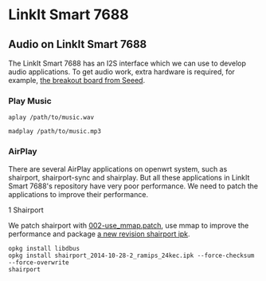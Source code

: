 LinkIt Smart 7688
=================


## Audio on LinkIt Smart 7688
The LinkIt Smart 7688 has an I2S interface which we can use to develop audio applications. To get audio work, extra hardware is required, for example, [the breakout board from Seeed](http://www.seeedstudio.com/depot/Breakout-for-LinkIt-Smart-7688-p-2590.html).

### Play Music
```
aplay /path/to/music.wav

madplay /path/to/music.mp3
```

### AirPlay
There are several AirPlay applications on openwrt system, such as shairport, shairport-sync and shairplay. But all these applications in LinkIt Smart 7688's repository have very poor performance. We need to patch the applications to improve their performance.

1 Shairport

  We patch shairport with [002-use_mmap.patch](shairport_patch/002-use_mmap.patch), use mmap to improve the performance and package [a new revision shairport ipk](shairport_2014-10-28-2_ramips_24kec.ipk).

  ```
  opkg install libdbus
  opkg install shairport_2014-10-28-2_ramips_24kec.ipk --force-checksum --force-overwrite
  shairport
  ```

